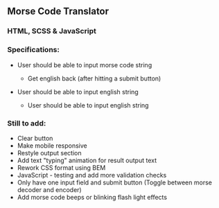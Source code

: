 ## Morse Code Translator

### HTML, SCSS & JavaScript

### Specifications:

- User should be able to input morse code string
    - Get english back (after hitting a submit button)

- User should be able to input english string
    - User should be able to input english string

### Still to add:

- Clear button
- Make mobile responsive
- Restyle output section
- Add text "typing" animation for result output text
- Rework CSS format using BEM
- JavaScript - testing and add more validation checks
- Only have one input field and submit button (Toggle between morse decoder and encoder)
- Add morse code beeps or blinking flash light effects